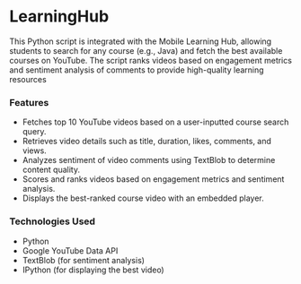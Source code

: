 # LearningHub
This Python script is integrated with the Mobile Learning Hub, allowing students to search for any course (e.g., Java) and fetch the best available courses on YouTube. The script ranks videos based on engagement metrics and sentiment analysis of comments to provide high-quality learning resources

### Features
* Fetches top 10 YouTube videos based on a user-inputted course search query.
* Retrieves video details such as title, duration, likes, comments, and views.
* Analyzes sentiment of video comments using TextBlob to determine content quality.
* Scores and ranks videos based on engagement metrics and sentiment analysis.
* Displays the best-ranked course video with an embedded player.

### Technologies Used
* Python
* Google YouTube Data API
* TextBlob (for sentiment analysis)
* IPython (for displaying the best video)
